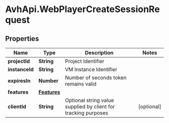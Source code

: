 # AvhApi.WebPlayerCreateSessionRequest

## Properties

Name | Type | Description | Notes
------------ | ------------- | ------------- | -------------
**projectId** | **String** | Project Identifier | 
**instanceId** | **String** | VM Instance Identifier | 
**expiresIn** | **Number** | Number of seconds token remains valid | 
**features** | [**Features**](Features.md) |  | 
**clientId** | **String** | Optional string value supplied by client for tracking purposes | [optional] 


